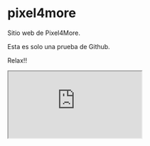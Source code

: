 # pixel4more
Sitio web de Pixel4More.

Esta es solo una prueba de Github.

Relax!!

<iframe src ="https://public.tableau.com/views/EjercicioUnoCursoDataVizEDX/BubblesExample?:language=es&:display_count=y&:origin=viz_share_link"></iframe>
